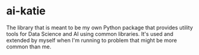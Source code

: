 # ai-katie
The library that is meant to be my own Python package that provides utility tools for Data Science and AI using common libraries. It's used and extended by myself when I'm running to problem that might be more common than me.
